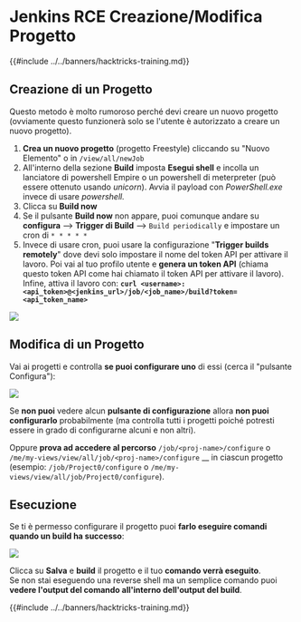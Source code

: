 # Jenkins RCE Creazione/Modifica Progetto

{{#include ../../banners/hacktricks-training.md}}

## Creazione di un Progetto

Questo metodo è molto rumoroso perché devi creare un nuovo progetto (ovviamente questo funzionerà solo se l'utente è autorizzato a creare un nuovo progetto).

1. **Crea un nuovo progetto** (progetto Freestyle) cliccando su "Nuovo Elemento" o in `/view/all/newJob`
2. All'interno della sezione **Build** imposta **Esegui shell** e incolla un lanciatore di powershell Empire o un powershell di meterpreter (può essere ottenuto usando _unicorn_). Avvia il payload con _PowerShell.exe_ invece di usare _powershell._
3. Clicca su **Build now**
1. Se il pulsante **Build now** non appare, puoi comunque andare su **configura** --> **Trigger di Build** --> `Build periodically` e impostare un cron di `* * * * *`
2. Invece di usare cron, puoi usare la configurazione "**Trigger builds remotely**" dove devi solo impostare il nome del token API per attivare il lavoro. Poi vai al tuo profilo utente e **genera un token API** (chiama questo token API come hai chiamato il token API per attivare il lavoro). Infine, attiva il lavoro con: **`curl <username>:<api_token>@<jenkins_url>/job/<job_name>/build?token=<api_token_name>`**

![](<../../images/image (165).png>)

## Modifica di un Progetto

Vai ai progetti e controlla **se puoi configurare uno** di essi (cerca il "pulsante Configura"):

![](<../../images/image (265).png>)

Se **non puoi** vedere alcun **pulsante di configurazione** allora **non puoi** **configurarlo** probabilmente (ma controlla tutti i progetti poiché potresti essere in grado di configurarne alcuni e non altri).

Oppure **prova ad accedere al percorso** `/job/<proj-name>/configure` o `/me/my-views/view/all/job/<proj-name>/configure` \_\_ in ciascun progetto (esempio: `/job/Project0/configure` o `/me/my-views/view/all/job/Project0/configure`).

## Esecuzione

Se ti è permesso configurare il progetto puoi **farlo eseguire comandi quando un build ha successo**:

![](<../../images/image (98).png>)

Clicca su **Salva** e **build** il progetto e il tuo **comando verrà eseguito**.\
Se non stai eseguendo una reverse shell ma un semplice comando puoi **vedere l'output del comando all'interno dell'output del build**.

{{#include ../../banners/hacktricks-training.md}}
